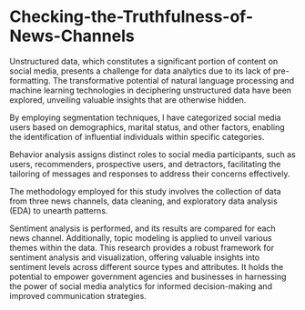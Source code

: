 # Checking-the-Truthfulness-of-News-Channels
Unstructured data, which constitutes a significant portion of content on social media, presents a challenge for data analytics due to its lack of pre-formatting. The transformative potential of natural language processing and machine learning technologies in deciphering unstructured data have been explored, unveiling valuable insights that are otherwise hidden.


 By employing segmentation techniques, I have categorized social media users based on demographics, marital status, and other factors, enabling the identification of influential individuals within specific categories. 
 
 
 Behavior analysis assigns distinct roles to social media participants, such as users, recommenders, prospective users, and detractors, facilitating the tailoring of messages and responses to address their concerns effectively. 
 
 The methodology employed for this study involves the collection of data from three news channels, data cleaning, and exploratory data analysis (EDA) to unearth patterns. 
 
 
 Sentiment analysis is performed, and its results are compared for each news channel. Additionally, topic modeling is applied to unveil various themes within the data. This research provides a robust framework for sentiment analysis and visualization, offering valuable insights into sentiment levels across different source types and attributes. It holds the potential to empower government agencies and businesses in harnessing the power of social media analytics for informed decision-making and improved communication strategies.
